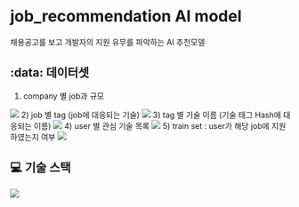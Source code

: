 # job_recommendation AI model
채용공고를 보고 개발자의 지원 유무를 파악하는 AI 추천모델

## :data: 데이터셋
1) company 별 job과 규모   
<img src="https://user-images.githubusercontent.com/43736669/94919776-fcce3780-04ef-11eb-8217-5b24a8303fef.png">
2) job 별 tag  (job에 대응되는 기술)
<img src="https://user-images.githubusercontent.com/43736669/94920971-4f105800-04f2-11eb-8041-37ad4d791527.png">
3) tag 별 기술 이름 (기술 태그 Hash에 대응되는 이름)
<img src ="https://user-images.githubusercontent.com/43736669/94921035-6e0eea00-04f2-11eb-9d67-c31336c783f2.png">
4) user 별 관심 기술 목록
<img src ="https://user-images.githubusercontent.com/43736669/94921123-9860a780-04f2-11eb-8d6c-5f192d35c645.png">
5) train set : user가 해당 job에 지원하였는지 여부
<img src ="https://user-images.githubusercontent.com/43736669/94921312-086f2d80-04f3-11eb-8256-c0e9c5cab12a.png">

## :computer: 기술 스택
<img src="https://user-images.githubusercontent.com/26294469/60403849-7be20b00-9bdd-11e9-9138-b61ebd71bd9d.png">
